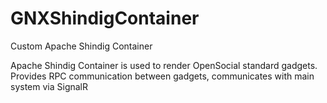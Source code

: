 GNXShindigContainer
===================

Custom Apache Shindig Container

Apache Shindig Container is used to render OpenSocial standard gadgets.
Provides RPC communication between gadgets, communicates with main system via SignalR
